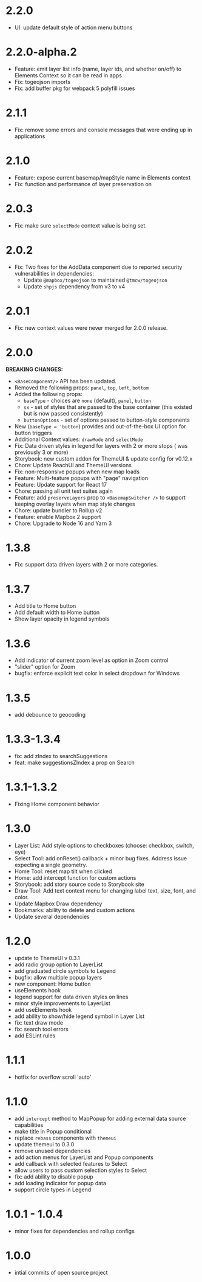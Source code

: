 # 2.2.0

- UI: update default style of action menu buttons

# 2.2.0-alpha.2

- Feature: emit layer list info (name, layer ids, and whether on/off) to Elements Context so it can be read in apps
- Fix: togeojson imports
- Fix: add buffer pkg for webpack 5 polyfill issues

# 2.1.1

- Fix: remove some errors and console messages that were ending up in applications

# 2.1.0

- Feature: expose current basemap/mapStyle name in Elements context
- Fix: function and performance of layer preservation on <BasemapSwitcher>

# 2.0.3

- Fix: make sure `selectMode` context value is being set.

# 2.0.2

- Fix: Two fixes for the AddData component due to reported security vulnerabilities in dependencies:
  - Update `@mapbox/togeojson` to maintained `@tmcw/togeojson`
  - Update `shpjs` dependency from v3 to v4

# 2.0.1

- Fix: new context values were never merged for 2.0.0 release.

# 2.0.0

**BREAKING CHANGES:**

- `<BaseComponent/>` API has been updated.
- Removed the following props: `panel`, `top`, `left`, `bottom`
- Added the following props:
  - `baseType` - choices are `none` (default), `panel`, `button`
  - `sx` - set of styles that are passed to the base container (this existed but is now passed consistently)
  - `buttonOptions` - set of options passed to button-style components
- New <ButtonComponent> (`baseType = 'button`) provides and out-of-the-box UI option for button triggers
- Additional Context values: `drawMode` and `selectMode`
- Fix: Data driven styles in legend for layers with 2 or more stops ( was previously 3 or more)
- Storybook: new custom addon for ThemeUI & update config for v0.12.x
- Chore: Update ReachUI and ThemeUI versions
- Fix: non-responsive popups when new map loads
- Feature: Multi-feature popups with "page" navigation
- Feature: Update support for React 17
- Chore: passing all unit test suites again
- Feature: add `preserveLayers` prop to `<BasemapSwitcher />` to support keeping overlay layers when map style changes
- Chore: update bundler to Rollup v2
- Feature: enable Mapbox 2 support
- Chore: Upgrade to Node 16 and Yarn 3

# 1.3.8

- Fix: support data driven layers with 2 or more categories.

# 1.3.7

- Add title to Home button
- Add default width to Home button
- Show layer opacity in legend symbols

# 1.3.6

- Add indicator of current zoom level as option in Zoom control
- "slider" option for Zoom
- bugfix: enforce explicit text color in select dropdown for Windows

# 1.3.5

- add debounce to geocoding

# 1.3.3-1.3.4

- fix: add zIndex to searchSuggestions
- feat: make suggestionsZIndex a prop on Search

# 1.3.1-1.3.2

- Fixing Home component behavior

# 1.3.0

- Layer List: Add style options to checkboxes (choose: checkbox, switch, eye)
- Select Tool: add onReset() callback + minor bug fixes. Address issue expecting a single geometry.
- Home Tool: reset map tilt when clicked
- Home: add intercept function for custom actions
- Storybook: add story source code to Storybook site
- Draw Tool: Add text context menu for changing label text, size, font, and color.
- Update Mapbox Draw dependency
- Bookmarks: ability to delete and custom actions
- Update several dependencies

# 1.2.0

- update to ThemeUI v 0.3.1
- add radio group option to LayerList
- add graduated circle symbols to Legend
- bugfix: allow multiple popup layers
- new component: Home button
- useElements hook
- legend support for data driven styles on lines
- minor style improvements to LayerList
- add useElements hook
- add ability to show/hide legend symbol in Layer List
- fix: text draw mode
- fix: search tool errors
- add ESLint rules

# 1.1.1

- hotfix for overflow scroll 'auto'

# 1.1.0

- add `intercept` method to MapPopup for adding external data source capabilities
- make title in Popup conditional
- replace `rebass` components with `themeui`
- update themeui to 0.3.0
- remove unused dependencies
- add action menus for LayerList and Popup components
- add callback with selected features to Select
- allow users to pass custom selection styles to Select
- fix: add ability to disable popup
- add loading indicator for popup data
- support circle types in Legend

# 1.0.1 - 1.0.4

- minor fixes for dependencies and rollup configs

# 1.0.0

- intial commits of open source project
